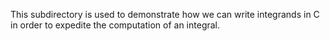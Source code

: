 This subdirectory is used to demonstrate how we can write integrands in C in order to expedite the computation of an integral.